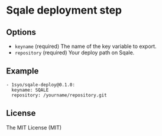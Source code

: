 # Sqale deployment step

## Options

* ``keyname``  (required) The name of the key variable to export.
* ``repository``  (required) Your deploy path on Sqale.

## Example

```
- 1syo/sqale-deploy@0.1.0:
  keyname: SQALE
  repository: /yourname/repository.git
```

## License

The MIT License (MIT)
